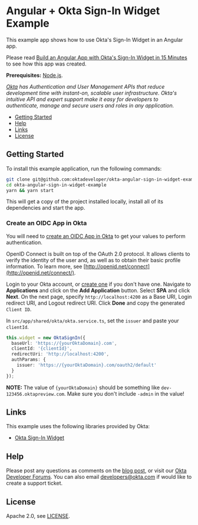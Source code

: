 # Angular + Okta Sign-In Widget Example 
 
This example app shows how to use Okta's Sign-In Widget in an Angular app.

Please read [Build an Angular App with Okta's Sign-In Widget in 15 Minutes](https://developer.okta.com/blog/2017/03/27/angular-okta-sign-in-widget) to see how this app was created.

**Prerequisites:** [Node.js](https://nodejs.org/).

*[Okta](https://developer.okta.com/) has Authentication and User Management APIs that reduce development time with instant-on, scalable user infrastructure. Okta's intuitive API and expert support make it easy for developers to authenticate, manage and secure users and roles in any application.*

* [Getting Started](#getting-started)
* [Help](#help)
* [Links](#links)
* [License](#license)

## Getting Started

To install this example application, run the following commands:

```bash
git clone git@github.com:oktadeveloper/okta-angular-sign-in-widget-example.git
cd okta-angular-sign-in-widget-example
yarn && yarn start
```

This will get a copy of the project installed locally, install all of its dependencies and start the app.

### Create an OIDC App in Okta

You will need to [create an OIDC App in Okta](https://developer.okta.com/blog/2017/03/27/angular-okta-sign-in-widget#create-an-openid-connect-app-in-okta) to get your values to perform authentication. 

OpenID Connect is built on top of the OAuth 2.0 protocol. It allows clients to verify the identity of the user and, as well as to obtain their basic profile information. To learn more, see [http://openid.net/connect](http://openid.net/connect/).

Login to your Okta account, or [create one](https://developer.okta.com/signup/) if you don't have one. Navigate to **Applications** and click on the **Add Application** button. Select **SPA** and click **Next**. On the next page, specify `http://localhost:4200` as a Base URI, Login redirect URI, and Logout redirect URI. Click **Done** and copy the generated `Client ID`.

In `src/app/shared/okta/okta.service.ts`, set the `issuer` and paste your `clientId`.

```typescript
this.widget = new OktaSignIn({
  baseUrl: 'https://{yourOktaDomain}.com',
  clientId: '{clientId}',
  redirectUri: 'http://localhost:4200',
  authParams: {
    issuer: 'https://{yourOktaDomain}.com/oauth2/default'
  }
});
```

**NOTE:** The value of `{yourOktaDomain}` should be something like `dev-123456.oktapreview.com`. Make sure you don't include `-admin` in the value!

## Links

This example uses the following libraries provided by Okta:

* [Okta Sign-In Widget](https://github.com/okta/okta-signin-widget)

## Help

Please post any questions as comments on the [blog post](https://developer.okta.com/blog/2017/03/27/angular-okta-sign-in-widget), or visit our [Okta Developer Forums](https://devforum.okta.com/). You can also email developers@okta.com if would like to create a support ticket.

## License

Apache 2.0, see [LICENSE](LICENSE).
